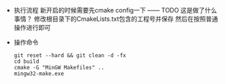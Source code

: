 * 执行流程
新开启的时候需要先cmake config一下 —— TODO 这是做了什么事情？
修改根目录下的CmakeLists.txt包含的工程号并保存
然后在按照普通操作进行即可



* 操作命令

  ```
  git reset --hard && git clean -d -fx
  cd build
  cmake -G "MinGW Makefiles" ..
  mingw32-make.exe
  ```

  

​       